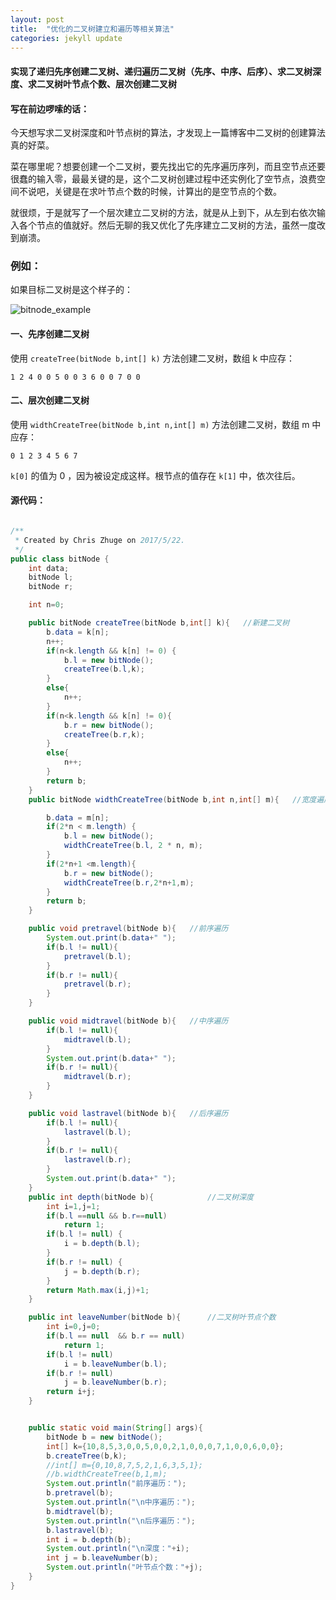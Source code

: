 ```yaml
---
layout: post
title:  "优化的二叉树建立和遍历等相关算法"
categories: jekyll update
---
```


#### 实现了递归先序创建二叉树、递归遍历二叉树（先序、中序、后序）、求二叉树深度、求二叉树叶节点个数、层次创建二叉树



#### 写在前边啰嗦的话：

今天想写求二叉树深度和叶节点树的算法，才发现上一篇博客中二叉树的创建算法真的好菜。

菜在哪里呢？想要创建一个二叉树，要先找出它的先序遍历序列，而且空节点还要很蠢的输入零，最最关键的是，这个二叉树创建过程中还实例化了空节点，浪费空间不说吧，关键是在求叶节点个数的时候，计算出的是空节点的个数。

就很烦，于是就写了一个层次建立二叉树的方法，就是从上到下，从左到右依次输入各个节点的值就好。然后无聊的我又优化了先序建立二叉树的方法，虽然一度改到崩溃。

### 例如：

如果目标二叉树是这个样子的：

![bitnode_example](https://github.com/chriszhuge/chriszhuge.github.io/blob/master/pictures/bitnode_example.png?raw=true)

#### 一、先序创建二叉树

使用 `createTree(bitNode b,int[] k)` 方法创建二叉树，数组 k 中应存：
	
	1 2 4 0 0 5 0 0 3 6 0 0 7 0 0

#### 二、层次创建二叉树 

使用 `widthCreateTree(bitNode b,int n,int[] m)` 方法创建二叉树，数组 m 中应存：
	
	0 1 2 3 4 5 6 7

`k[0]` 的值为 0 ，因为被设定成这样。根节点的值存在 `k[1]` 中，依次往后。
 


#### 源代码：

```java

/**
 * Created by Chris Zhuge on 2017/5/22.
 */
public class bitNode {
    int data;
    bitNode l;
    bitNode r;

    int n=0;

    public bitNode createTree(bitNode b,int[] k){   //新建二叉树
        b.data = k[n];
        n++;
        if(n<k.length && k[n] != 0) {
            b.l = new bitNode();
            createTree(b.l,k);
        }
        else{
            n++;
        }
        if(n<k.length && k[n] != 0){
            b.r = new bitNode();
            createTree(b.r,k);
        }
        else{
            n++;
        }
        return b;
    }
    public bitNode widthCreateTree(bitNode b,int n,int[] m){   //宽度遍历新建二叉树

        b.data = m[n];
        if(2*n < m.length) {
            b.l = new bitNode();
            widthCreateTree(b.l, 2 * n, m);
        }
        if(2*n+1 <m.length){
            b.r = new bitNode();
            widthCreateTree(b.r,2*n+1,m);
        }
        return b;
    }

    public void pretravel(bitNode b){   //前序遍历
        System.out.print(b.data+" ");
        if(b.l != null){
            pretravel(b.l);
        }
        if(b.r != null){
            pretravel(b.r);
        }
    }

    public void midtravel(bitNode b){   //中序遍历
        if(b.l != null){
            midtravel(b.l);
        }
        System.out.print(b.data+" ");
        if(b.r != null){
            midtravel(b.r);
        }
    }

    public void lastravel(bitNode b){   //后序遍历
        if(b.l != null){
            lastravel(b.l);
        }
        if(b.r != null){
            lastravel(b.r);
        }
        System.out.print(b.data+" ");
    }
    public int depth(bitNode b){            //二叉树深度
        int i=1,j=1;
        if(b.l ==null && b.r==null)
            return 1;
        if(b.l != null) {
            i = b.depth(b.l);
        }
        if(b.r != null) {
            j = b.depth(b.r);
        }
        return Math.max(i,j)+1;
    }

    public int leaveNumber(bitNode b){      //二叉树叶节点个数
        int i=0,j=0;
        if(b.l == null  && b.r == null)
            return 1;
        if(b.l != null)
            i = b.leaveNumber(b.l);
        if(b.r != null)
            j = b.leaveNumber(b.r);
        return i+j;
    }


    public static void main(String[] args){
        bitNode b = new bitNode();
        int[] k={10,8,5,3,0,0,5,0,0,2,1,0,0,0,7,1,0,0,6,0,0};
        b.createTree(b,k);
        //int[] m={0,10,8,7,5,2,1,6,3,5,1};
        //b.widthCreateTree(b,1,m);
        System.out.println("前序遍历：");
        b.pretravel(b);
        System.out.println("\n中序遍历：");
        b.midtravel(b);
        System.out.println("\n后序遍历：");
        b.lastravel(b);
        int i = b.depth(b);
        System.out.println("\n深度："+i);
        int j = b.leaveNumber(b);
        System.out.println("叶节点个数："+j);
    }
}

```